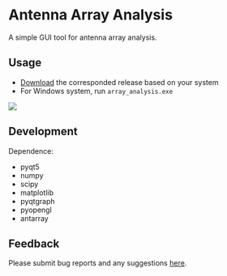 # Antenna Array Analysis

A simple GUI tool for antenna array analysis.

## Usage

- [Download](https://github.com/rookiepeng/antenna-array-analysis/releases) the corresponded release based on your system
- For Windows system, run ```array_analysis.exe```

![](docs/aaa_v1.0.0.gif)

## Development

Dependence:
- pyqt5
- numpy
- scipy
- matplotlib
- pyqtgraph
- pyopengl
- antarray

## Feedback

Please submit bug reports and any suggestions [here](https://github.com/rookiepeng/antenna-array-analysis/issues).

